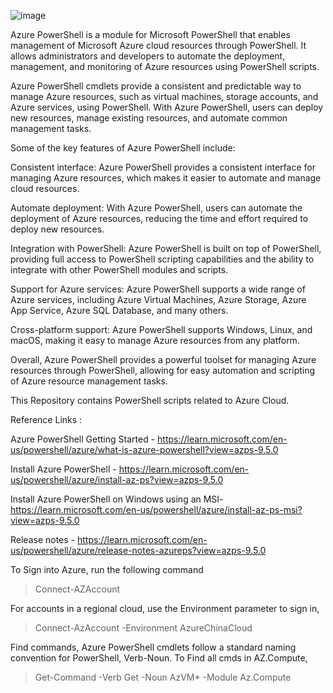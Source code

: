 

![image](https://user-images.githubusercontent.com/62203157/226994135-c1516734-c2d9-4b76-9803-e857d174a662.png)


<meta name="google-site-verification" content="scrH_1E6obaqsqXQzq8eI4hdvCGOfuOefV9WA3y37Mg" />


Azure PowerShell is a module for Microsoft PowerShell that enables management of Microsoft Azure cloud resources through PowerShell. It allows administrators and developers to automate the deployment, management, and monitoring of Azure resources using PowerShell scripts.

Azure PowerShell cmdlets provide a consistent and predictable way to manage Azure resources, such as virtual machines, storage accounts, and Azure services, using PowerShell. With Azure PowerShell, users can deploy new resources, manage existing resources, and automate common management tasks.

Some of the key features of Azure PowerShell include:

Consistent interface: Azure PowerShell provides a consistent interface for managing Azure resources, which makes it easier to automate and manage cloud resources.

Automate deployment: With Azure PowerShell, users can automate the deployment of Azure resources, reducing the time and effort required to deploy new resources.

Integration with PowerShell: Azure PowerShell is built on top of PowerShell, providing full access to PowerShell scripting capabilities and the ability to integrate with other PowerShell modules and scripts.

Support for Azure services: Azure PowerShell supports a wide range of Azure services, including Azure Virtual Machines, Azure Storage, Azure App Service, Azure SQL Database, and many others.

Cross-platform support: Azure PowerShell supports Windows, Linux, and macOS, making it easy to manage Azure resources from any platform.

Overall, Azure PowerShell provides a powerful toolset for managing Azure resources through PowerShell, allowing for easy automation and scripting of Azure resource management tasks.



This Repository contains PowerShell scripts related to Azure Cloud.

Reference Links :

Azure PowerShell Getting Started - https://learn.microsoft.com/en-us/powershell/azure/what-is-azure-powershell?view=azps-9.5.0

Install Azure PowerShell - https://learn.microsoft.com/en-us/powershell/azure/install-az-ps?view=azps-9.5.0

Install Azure PowerShell on Windows using an MSI- https://learn.microsoft.com/en-us/powershell/azure/install-az-ps-msi?view=azps-9.5.0

Release notes - https://learn.microsoft.com/en-us/powershell/azure/release-notes-azureps?view=azps-9.5.0


To Sign into Azure, run the following command

> Connect-AZAccount

For accounts in a regional cloud, use the Environment parameter to sign in,

> Connect-AzAccount -Environment AzureChinaCloud

Find commands, Azure PowerShell cmdlets follow a standard naming convention for PowerShell, Verb-Noun. To Find all cmds in AZ.Compute,

> Get-Command -Verb Get -Noun AzVM* -Module Az.Compute
